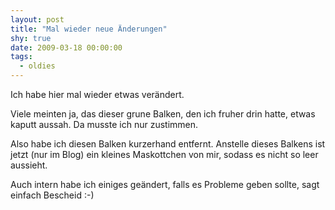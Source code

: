 ```yaml
---
layout: post
title: "Mal wieder neue Änderungen"
shy: true
date: 2009-03-18 00:00:00
tags:
  - oldies
---
```


Ich habe hier mal wieder etwas verändert.

Viele meinten ja, das dieser grune Balken, den ich fruher drin hatte, etwas kaputt aussah. Da musste ich nur zustimmen.

Also habe ich diesen Balken kurzerhand entfernt. Anstelle dieses Balkens ist jetzt (nur im Blog) ein kleines Maskottchen von mir, sodass es nicht so leer aussieht.

Auch intern habe ich einiges geändert, falls es Probleme geben sollte, sagt einfach Bescheid  :-)
